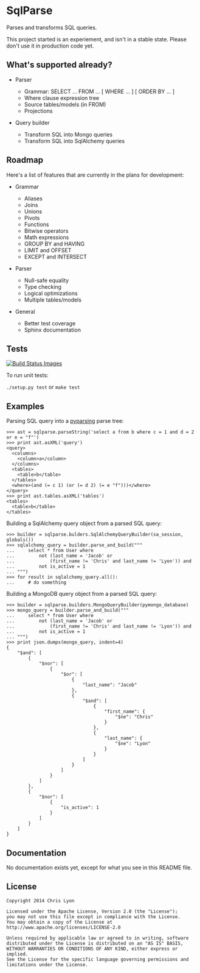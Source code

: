 # SqlParse

Parses and transforms SQL queries.

This project started is an experiement, and isn't in a stable state.
Please don't use it in production code yet.

## What's supported already?

* Parser
    * Grammar: SELECT ... FROM ... [ WHERE ... ] [ ORDER BY ... ]
    * Where clause expression tree
    * Source tables/models (in FROM)
    * Projections

* Query builder
    * Transform SQL into Mongo queries
    * Transform SQL into SqlAlchemy queries

## Roadmap

Here's a list of features that are currently in the plans for development:

* Grammar
    * Aliases
    * Joins
    * Unions
    * Pivots
    * Functions
    * Bitwise operators
    * Math expressions
    * GROUP BY and HAVING
    * LIMIT and OFFSET
    * EXCEPT and INTERSECT

* Parser
    * Null-safe equality
    * Type checking
    * Logical optimizations
    * Multiple tables/models

* General
    * Better test coverage
    * Sphinx documentation

## Tests

<a href="https://travis-ci.org/Flushot/sqlparse/builds"><img src="https://travis-ci.org/Flushot/sqlparse.svg" data-bindattr-25="25" title="Build Status Images" border="0"></a>

To run unit tests:

`./setup.py test` or `make test`

## Examples

Parsing SQL query into a <a href="https://pythonhosted.org/pyparsing/pyparsing.pyparsing.ParseResults-class.html">pyparsing</a> parse tree:

    >>> ast = sqlparse.parseString('select a from b where c = 1 and d = 2 or e = "f"')
    >>> print ast.asXML('query')
    <query>
      <columns>
        <column>a</column>
      </columns>
      <tables>
        <table>b</table>
      </tables>
      <where>(and (= c 1) (or (= d 2) (= e "f")))</where>
    </query>
    >>> print ast.tables.asXML('tables')
    <tables>
      <table>b</table>
    </tables>    

Building a SqlAlchemy query object from a parsed SQL query:

    >>> builder = sqlparse.bulders.SqlAlchemyQueryBuilder(sa_session, globals())
    >>> sqlalchemy_query = builder.parse_and_build("""
    ...     select * from User where
    ...         not (last_name = 'Jacob' or
    ...             (first_name != 'Chris' and last_name != 'Lyon')) and
    ...         not is_active = 1
    ... """)
    >>> for result in sqlalchemy_query.all():
    ...     # do something

Building a MongoDB query object from a parsed SQL query:

    >>> builder = sqlparse.builders.MongoQueryBuilder(pymongo_database)
    >>> mongo_query = builder.parse_and_build("""
    ...     select * from User where
    ...         not (last_name = 'Jacob' or
    ...             (first_name != 'Chris' and last_name != 'Lyon')) and
    ...         not is_active = 1
    ... """)
    >>> print json.dumps(mongo_query, indent=4)
    {
        "$and": [
            {
                "$nor": [
                    {
                        "$or": [
                            {
                                "last_name": "Jacob"
                            },
                            {
                                "$and": [
                                    {
                                        "first_name": {
                                            "$ne": "Chris"
                                        }
                                    },
                                    {
                                        "last_name": {
                                            "$ne": "Lyon"
                                        }
                                    }
                                ]
                            }
                        ]
                    }
                ]
            },
            {
                "$nor": [
                    {
                        "is_active": 1
                    }
                ]
            }
        ]
    }

## Documentation

No documentation exists yet, except for what you see in this README file.

## License

    Copyright 2014 Chris Lyon
    
    Licensed under the Apache License, Version 2.0 (the "License");
    you may not use this file except in compliance with the License.
    You may obtain a copy of the License at http://www.apache.org/licenses/LICENSE-2.0
    
    Unless required by applicable law or agreed to in writing, software
    distributed under the License is distributed on an "AS IS" BASIS,
    WITHOUT WARRANTIES OR CONDITIONS OF ANY KIND, either express or implied.
    See the License for the specific language governing permissions and
    limitations under the License.
